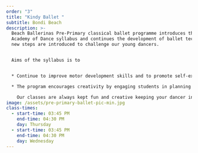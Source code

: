 ```yaml
---
order: "3"
title: "Kindy Ballet "
subtitle: Bondi Beach
description: >-
  Beach Ballerinas Pre-Primary classical ballet programme introduces the Royal
  Academy of Dance syllabus and continues the development of ballet technique as
  new steps are introduced to challenge our young dancers.  


  Aims of the syllabus is to


  * Continue to improve motor development skills and to promote self-expression through movement. Self esteem and self-confidence are also developed in an environment that enables children to become independent and co-operative learners. 

  * The program encourages creativity by engaging students in planning exercises set to musical pieces and to express emotion through story telling. 

    Our classes are always kept fun and creative keeping your dancer in love with ballet.
image: /assets/pre-primary-ballet-pic-min.jpg
class-times:
  - start-time: 03:45 PM
    end-time: 04:30 PM
    day: Thursday
  - start-time: 03:45 PM
    end-time: 04:30 PM
    day: Wednesday
---
```

